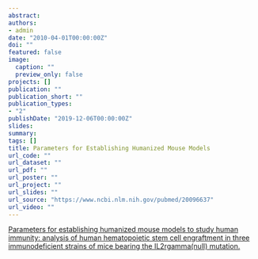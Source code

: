```yaml
---
abstract: 
authors:
- admin
date: "2010-04-01T00:00:00Z"
doi: ""
featured: false
image:
  caption: ""
  preview_only: false
projects: []
publication: ""
publication_short: ""
publication_types:
- "2"
publishDate: "2019-12-06T00:00:00Z"
slides: 
summary: 
tags: []
title: Parameters for Establishing Humanized Mouse Models
url_code: ""
url_dataset: ""
url_pdf: ""
url_poster: ""
url_project: ""
url_slides: ""
url_source: "https://www.ncbi.nlm.nih.gov/pubmed/20096637"
url_video: ""
---
```


[Parameters for establishing humanized mouse models to study human immunity: analysis of human hematopoietic stem cell engraftment in three immunodeficient strains of mice bearing the IL2rgamma(null) mutation.](https://www.ncbi.nlm.nih.gov/pubmed/20096637)

